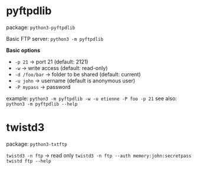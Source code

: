 # pyftpdlib 
package: `python3-pyftpdlib`

Basic FTP server: `python3 -m pyftpdlib`

**Basic options**
* `-p 21` → port 21 (default: 2121)
* `-w` → write access (default: read-only)
* `-d /foo/bar` → folder to be shared (default: current)
* `-u john` → username (default is anonymous user)
* `-P mypass` → password

example: `python3 -m pyftpdlib -w -u etienne -P foo -p 21`
see also: `python3 -m pyftpdlib --help`
# twistd3 
package: `python3-txtftp`

`twistd3 -n ftp` → read only
`twistd3 -n ftp --auth memory:john:secretpass`
`twistd ftp --help`
